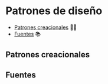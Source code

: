 # Patrones de diseño  

* [Patrones creacionales](#Patrones-creacionales) 👷🚧
* [Fuentes](#Fuentes) 📚

## Patrones creacionales

## Fuentes